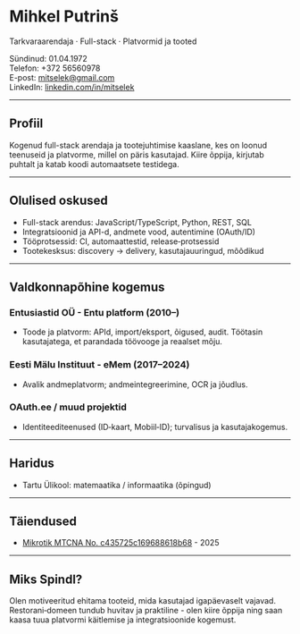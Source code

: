 # Mihkel Putrinš

Tarkvaraarendaja · Full-stack · Platvormid ja tooted

Sündinud: 01.04.1972  
Telefon: +372 56560978  
E-post: [mitselek@gmail.com](mailto:mitselek@gmail.com)  
LinkedIn: [linkedin.com/in/mitselek](https://linkedin.com/in/mitselek)

---

## Profiil

Kogenud full-stack arendaja ja tootejuhtimise kaaslane, kes on loonud teenuseid ja platvorme, millel on päris kasutajad. Kiire õppija, kirjutab puhtalt ja katab koodi automaatsete testidega.

---

## Olulised oskused

- Full-stack arendus: JavaScript/TypeScript, Python, REST, SQL
- Integratsioonid ja API-d, andmete vood, autentimine (OAuth/ID)
- Tööprotsessid: CI, automaattestid, release‑protsessid
- Tootekesksus: discovery → delivery, kasutajauuringud, mõõdikud

---

## Valdkonnapõhine kogemus

### Entusiastid OÜ - Entu platform (2010–)

- Toode ja platvorm: APId, import/eksport, õigused, audit. Töötasin kasutajatega, et parandada töövooge ja reaalset mõju.

### Eesti Mälu Instituut - eMem (2017–2024)

- Avalik andmeplatvorm; andmeintegreerimine, OCR ja jõudlus.

### OAuth.ee / muud projektid

- Identiteediteenused (ID‑kaart, Mobiil‑ID); turvalisus ja kasutajakogemus.

---

## Haridus

- Tartu Ülikool: matemaatika / informaatika (õpingud)

---

## Täiendused

- [Mikrotik MTCNA No. c435725c169688618b68](https://mikrotik.com/training/certificates/c435725c169688618b68) - 2025

---

## Miks Spindl?

Olen motiveeritud ehitama tooteid, mida kasutajad igapäevaselt vajavad. Restorani‑domeen tundub huvitav ja praktiline - olen kiire õppija ning saan kaasa tuua platvormi käitlemise ja integratsioonide kogemust.
